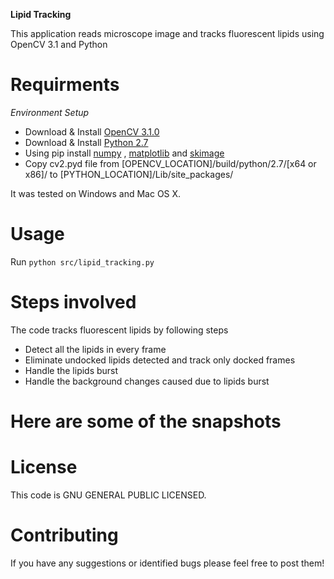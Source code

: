 **Lipid Tracking**

This application reads microscope image and tracks fluorescent lipids
using OpenCV 3.1 and Python

Requirments
===========

*Environment Setup*

-   Download & Install [OpenCV 3.1.0]
-   Download & Install [Python 2.7]
-   Using pip install [numpy] , [matplotlib] and [skimage]
-   Copy cv2.pyd file from \[OPENCV\_LOCATION\]/build/python/2.7/\[x64
    or x86\]/ to \[PYTHON\_LOCATION\]/Lib/site\_packages/

It was tested on Windows and Mac OS X.

Usage
=====

Run `python src/lipid_tracking.py`

Steps involved
==============

The code tracks fluorescent lipids by following steps

-   Detect all the lipids in every frame
-   Eliminate undocked lipids detected and track only docked frames
-   Handle the lipids burst
-   Handle the background changes caused due to lipids burst

Here are some of the snapshots
==============================

License
=======

This code is GNU GENERAL PUBLIC LICENSED.

Contributing
============

If you have any suggestions or identified bugs please feel free to post
them!

  [OpenCV 3.1.0]: http://opencv.org/downloads.html
  [Python 2.7]: https://www.python.org/downloads/
  [numpy]: https://www.scipy.org/scipylib/download.html
  [matplotlib]: https://matplotlib.org/
  [skimage]: http://scikit-image.org/download.html